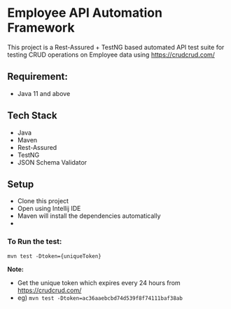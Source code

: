 # Employee API Automation Framework

This project is a Rest-Assured + TestNG based automated API test suite for testing CRUD operations on Employee data using https://crudcrud.com/

## Requirement:
- Java 11 and above

## Tech Stack

- Java
- Maven
- Rest-Assured
- TestNG
- JSON Schema Validator

## Setup

* Clone this project
* Open using Intellij IDE
* Maven will install the dependencies automatically
* 
### To Run the test:

`mvn test -Dtoken={uniqueToken}`

**Note:**

* Get the unique token which expires every 24 hours from https://crudcrud.com/
* eg) `mvn test -Dtoken=ac36aaebcbd74d539f8f74111baf38ab `
